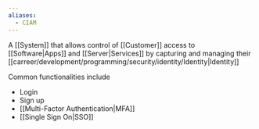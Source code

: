 ```yaml
---
aliases:
  - CIAM
---
```


A [[System]] that allows control of [[Customer]] access to [[Software|Apps]] and [[Server|Services]] by capturing and managing their [[carreer/development/programming/security/identity/Identity|Identity]]

Common functionalities include

- Login
- Sign up
- [[Multi-Factor Authentication|MFA]]
- [[Single Sign On|SSO]]
